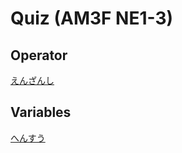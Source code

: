 # Quiz (AM3F NE1-3)

## Operator
[えんざんし](https://forms.office.com/Pages/ResponsePage.aspx?id=IznFG0aMWkSwGiWWqSyf3Y7pjgeKEGRKgzR626wJl2BURVVYSzA5TVVVVTRKMzlTVFlWOTdOSExCSS4u)

## Variables
[へんすう](https://forms.office.com/Pages/ResponsePage.aspx?id=IznFG0aMWkSwGiWWqSyf3Y7pjgeKEGRKgzR626wJl2BUREtYNlAyUExEUTJaUFcwMlZaVFhVSTY5UC4u)
